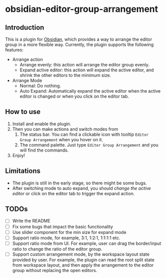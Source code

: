 # obsidian-editor-group-arrangement

## Introduction

This is a plugin for [Obsidian](https://obsidian.md/), which provides a way to arrange the editor group in a more flexible way. Currently, the plugin supports the following features:

- Arrange action
  - Arrange evenly: this action will arrange the editor group evenly.
  - Expand active editor: this action will expand the active editor, and shrink the other editors to the minimum size.
- Arrange Mode
  - Normal: Do nothing.
  - Auto Expand: Automatically expand the active editor when the active editor is changed or when you click on the editor tab.

## How to use

1. Install and enable the plugin.
2. Then you can make actions and switch modes from
   1. The status bar. You can find a clickable icon with tooltip `Editor Group Arrangement` when you hover on it.
   2. The command palette. Just type `Editor Group Arrangement` and you will find the commands.
3. Enjoy!

## Limitations

- The plugin is still in the early stage, so there might be some bugs.
- After switching mode to auto expand, you should *change the active editor* or click on the editor tab to trigger the expand action.

## TODOs

- [ ] Write the README
- [ ] Fix some bugs that impact the basic functionality
- [ ] Use slider component for the min size for expand mode
- [ ] Support ratio mode, for example, 3:1, 1:2:1, 1:1:1:1 etc.
- [ ] Support ratio mode from UI. For example, user can drag the border/input ratio to change the ratio of the editor group.
- [ ] Support custom arrangement mode, by the workspace layout state provided by user. For example, the plugin can read the root split state from workspace layout, and then apply the arrangement to the editor group without replacing the open editors.
